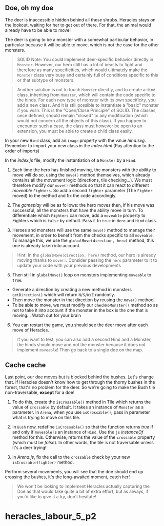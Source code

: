 ## Doe, oh my doe

The deer is inaccessible hidden behind all these shrubs. Heracles stays on the lookout, waiting for her to get out of there. For that, the animal would already have to be able to move!

The deer is going to be a monster with a somewhat particular behavior, in particular because it will be able to move, which is not the case for the other monsters.

> SOLID Note: You could implement deer-specific behavior directly in `Monster`. However, our hero still has a lot of beasts to fight and therefore as many specificities, which would ultimately make the `Monster` class very busy and certainly full of conditions specific to this or that subtype of monsters.

> Another solution is not to touch `Monster` directly, and to create a `Hind` class, inheriting from `Monster`, which will contain the code specific to the hinds. For each new type of monster with its own specificity, you add a new class. And it is still possible to instantiate a "basic" monster if you wish. This is the "Open/Close Principle" of SOLID. The classes, once defined, should remain "closed" to any modification (which would not concern all the objects of this class). If you happen to encounter such a case, the class must however be open to an extension, you must be able to create a child class easily.

In your new `Hind` class, add an `image` property with the value *hind.svg*.
Remember to import your new class in the *index.html* (Pay attention to the order of imports)

In the *index.js* file, modify the instantiation of a `Monster` by a `Hind`.

1. Each time the hero has finished moving, the monsters with the ability to move will do so, using the `move()` method themselves, which already contains all the movement logic (directions, tile checking...). We must therefore modify our `move()` methods so that it can react to different *moveable* `Fighters`. So add a second `fighter` parameter (The `Fighter` moved) to the method and fix the code accordingly.

2. The *gameplay* will be as follows: the hero moves then, if his move was successful, all the monsters that have the ability move in turn. To differentiate which `Fighters` can move, add a `moveable` property to Fighters which is `false` by default. Pass it to `true` in `Hero` and `Hind` class.

3. Heroes and monsters will use the same `move()` method to manage their movement, in order to benefit from the checks specific to all `moveable`. To manage this, we use the `globalMove(direction, hero)` method, this one is already taken into account.

> Hint: In the `globalMove(direction, hero)` method, our hero is already moving thanks to `move()`. Consider passing the `hero` parameter to it to update your code with your previous developments

5. Then still in `globalMove()` loop on monsters implementing `moveable` to `true`.
- Generate a direction by creating a new method in monsters `getDirection()` which will return `N/S/W/E` randomly.
- Then move the monster in that direction by reusing the `move()` method.
- To be able to move, we must modify our `CheckNoMonster()` method so as not to take it into account if the monster in the box is the one that is moving... Watch out for your brain

6. You can restart the game, you should see the deer move after each move of Heracles.

> If you want to test, you can also add a second Hind and a Monster, the hinds should move and not the monster because it does not implement `moveable`! Then go back to a single doe on the map.

## Cache cache

Last point, our doe moves but is blocked behind the bushes. Let's change that. If Heracles doesn't know how to get through the thorny bushes in the forest, that's no problem for the deer. So we're going to make the Bush tile non-traversable, **except** for a doe!

1. To do this, create the `isCrossable()` method in Tile which returns the value of `crossable` by default. It takes an instance of `Monster` as a parameter. In `Arena`, when you use `isCrossable()`, pass in parameter what is trying to move on this tile.

2. In `Bush` now, redefine `isCrossable()` so that the function returns *true* if and only if `moveable` is an instance of `Hind`. Use the `js` *instanceOf* method for this. Otherwise, returns the value of the `crossable` property (which must be *false*). In other words, the tile is not traversable unless it's a deer trying!

3. In *Arena.js*, fix the call to the `crossable` check by your new `isCrossable(fighter)` method.

Perform several movements, you will see that the doe should end up crossing the bushes, it's the long-awaited moment, catch her!

> We won't be looking to implement Heracles actually capturing the Doe as that would take quite a bit of extra effort, but as always, if you'd like to give it a try, don't hesitate!
# heracles_labour_5_p2
